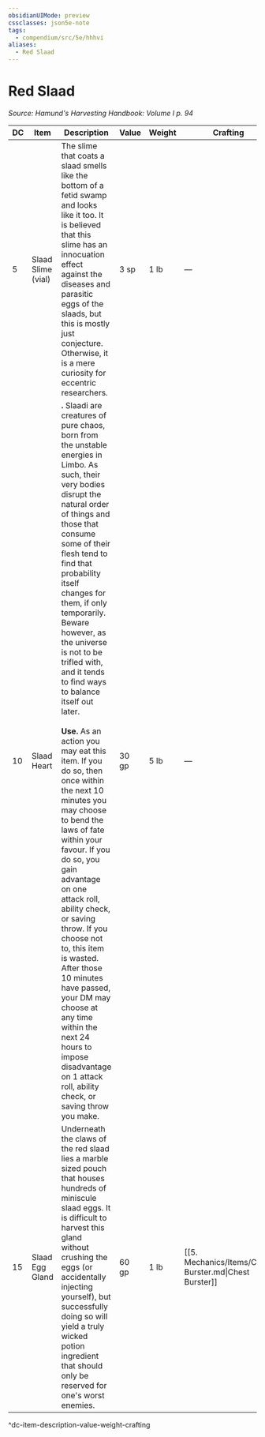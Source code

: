```yaml
---
obsidianUIMode: preview
cssclasses: json5e-note
tags:
  - compendium/src/5e/hhhvi
aliases:
  - Red Slaad
---
```

# Red Slaad
*Source: Hamund's Harvesting Handbook: Volume I p. 94* 

| DC | Item | Description | Value | Weight | Crafting |
|----|------|-------------|-------|--------|----------|
| 5 | Slaad Slime (vial) | The slime that coats a slaad smells like the bottom of a fetid swamp and looks like it too. It is believed that this slime has an innocuation effect against the diseases and parasitic eggs of the slaads, but this is mostly just conjecture. Otherwise, it is a mere curiosity for eccentric researchers. | 3 sp | 1 lb | — |
| 10 | Slaad Heart | **.** Slaadi are creatures of pure chaos, born from the unstable energies in Limbo. As such, their very bodies disrupt the natural order of things and those that consume some of their flesh tend to find that probability itself changes for them, if only temporarily. Beware however, as the universe is not to be trifled with, and it tends to find ways to balance itself out later.<br /><br />**Use.** As an action you may eat this item. If you do so, then once within the next 10 minutes you may choose to bend the laws of fate within your favour. If you do so, you gain advantage on one attack roll, ability check, or saving throw. If you choose not to, this item is wasted. After those 10 minutes have passed, your DM may choose at any time within the next 24 hours to impose disadvantage on 1 attack roll, ability check, or saving throw you make. | 30 gp | 5 lb | — |
| 15 | Slaad Egg Gland | Underneath the claws of the red slaad lies a marble sized pouch that houses hundreds of miniscule slaad eggs. It is difficult to harvest this gland without crushing the eggs (or accidentally injecting yourself), but successfully doing so will yield a truly wicked potion ingredient that should only be reserved for one's worst enemies. | 60 gp | 1 lb | [[5. Mechanics/Items/Chest Burster.md\|Chest Burster]] |
^dc-item-description-value-weight-crafting
